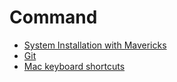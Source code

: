 # Command

* [System Installation with Mavericks](mavericks.md)
* [Git](git.md)
* [Mac keyboard shortcuts](http://mattgemmell.com/mac-keyboard-shortcuts/)